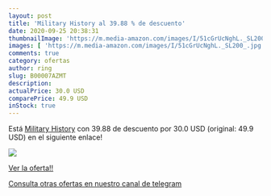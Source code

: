 ```yaml
---
layout: post
title: 'Military History al 39.88 % de descuento'
date: 2020-09-25 20:38:31
thumbnailImage: 'https://m.media-amazon.com/images/I/51cGrUcNghL._SL200_.jpg'
images: [ 'https://m.media-amazon.com/images/I/51cGrUcNghL._SL200_.jpg' ]
comments: true
category: ofertas
author: ring
slug: B00007AZMT
description:
actualPrice: 30.0 USD
comparePrice: 49.9 USD
inStock: true
---
```


Está [Military History](https://www.amazon.com/dp/B00007AZMT/?tag=redken08-20) con 39.88 de descuento por 30.0 USD (original: 49.9 USD) en el siguiente enlace!

[![](https://m.media-amazon.com/images/I/51cGrUcNghL._SL200_.jpg)](https://www.amazon.com/dp/B00007AZMT/?tag=redken08-20)

[Ver la oferta!!](https://www.amazon.com/dp/B00007AZMT/?tag=redken08-20)

[Consulta otras ofertas en nuestro canal de telegram](https://t.me/s/ofertas25)
